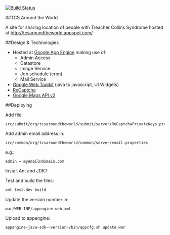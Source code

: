[![Build Status](https://travis-ci.org/drweaver/tcsaroundtheworld.png?branch=master)](https://travis-ci.org/drweaver/tcsaroundtheworld)

##TCS Around the World

A site for sharing location of people with Treacher Collins Syndrome hosted at http://tcsaroundtheworld.appspot.com/

##Design & Technologies

 - Hosted at [Google App Engine](https://developers.google.com/appengine/docs/whatisgoogleappengine) making use of:
   - Admin Access
   - Datastore
   - Image Service
   - Job schedule (cron)
   - Mail Service
 - [Google Web Toolkit](http://www.gwtproject.org) (java to javascript, UI Widgets)
 - [ReCaptcha](https://www.google.com/recaptcha/intro/index.html)
 - [Google Maps API v2](https://developers.google.com/maps/documentation/javascript/v2/reference?csw=1)

##Deploying

Add file:
```
src/submit/org/tcsaroundtheworld/submit/server/ReCaptchaPrivateKeys.properties
```

Add admin email address in:
```
src/common/org/tcsaroundtheworld/common/server/email.properties
```
e.g.:
```
admin = myemail@domain.com
```

Install Ant and JDK7

Test and build the files:
```bash
ant test.dev build
```

Update the version number in:
```
war/WEB-INF/appengine-web.xml
```

Upload to appengine:
```bash
appengine-java-sdk-<version>/bin/appcfg.sh update war
```
